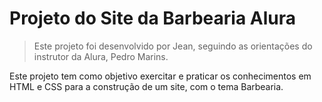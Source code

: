 <h1 text-align="center">Projeto do Site da Barbearia Alura</h1>

> Este projeto foi desenvolvido por Jean, seguindo as orientações do instrutor da Alura, Pedro Marins.

 <p>Este projeto tem como objetivo exercitar e praticar os conhecimentos em HTML e CSS para a construção de um site, com o tema Barbearia.</p>
